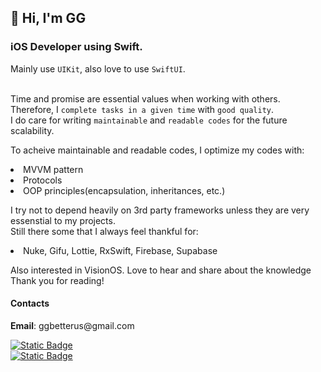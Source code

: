  <h2> 👋 Hi, I'm GG </h2>
 <h3> iOS Developer using Swift. </h3>
<p> 
 
 Mainly use `UIKit`, also love to use `SwiftUI`.

<br> Time and promise are essential values when working with others.
<br> Therefore, I `complete tasks in a given time` with `good quality`.
<br> I do care for writing `maintainable` and `readable codes` for the future scalability.

  To acheive maintainable and readable codes, I optimize my codes with:
<li>MVVM pattern</li>
<li>Protocols</li>
<li>OOP principles(encapsulation, inheritances, etc.)</li>
</p> 
<p>
I try not to depend heavily on 3rd party frameworks unless they are very essenstial to my projects. 
<br>
 Still there some that I always feel thankful for:
<li>Nuke, Gifu, Lottie, RxSwift, Firebase, Supabase</li>
  
</p>
<p>
Also interested in VisionOS. Love to hear and share about the knowledge  
<br>
Thank you for reading!
</p>

<p>
 <h4> Contacts  </h4>
<strong>Email</strong>: ggbetterus@gmail.com
<p></p>
 
 <a href = "https://www.linkedin.com/in/gagyoung-shin-97b261229/"> ![Static Badge](https://img.shields.io/badge/LinkedIn-white?logo=linkedin&labelColor=%230A66C2)
 </a> 
 <br>
  <a href = "https://ittingz.tistory.com/"> ![Static Badge](https://img.shields.io/badge/Tech_Journal-white?logo=tistory&labelColor=%23000000)
 </a>
</p>
 

<!---
happyduck-git/happyduck-git is a ✨ special ✨ repository because its `README.md` (this file) appears on your GitHub profile.
You can click the Preview link to take a look at your changes.
--->
